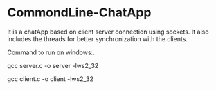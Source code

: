 # CommondLine-ChatApp
It is a chatApp based on client server connection using sockets. It also includes the threads for better synchronization with the clients.

Command to run on windows:.

gcc server.c -o server -lws2_32

gcc client.c -o client -lws2_32
